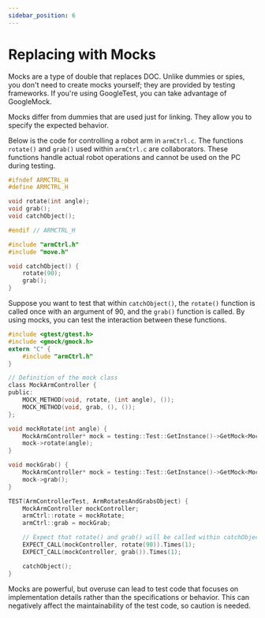 ```yaml
---
sidebar_position: 6
---
```


# Replacing with Mocks

Mocks are a type of double that replaces DOC. Unlike dummies or spies, you don't need to create mocks yourself; they are provided by testing frameworks. If you're using GoogleTest, you can take advantage of GoogleMock.

Mocks differ from dummies that are used just for linking. They allow you to specify the expected behavior.

Below is the code for controlling a robot arm in `armCtrl.c`. The functions `rotate()` and `grab()` used within `armCtrl.c` are collaborators. These functions handle actual robot operations and cannot be used on the PC during testing.

```c title="Product Code armCtrl.h"
#ifndef ARMCTRL_H
#define ARMCTRL_H

void rotate(int angle);
void grab();
void catchObject();

#endif // ARMCTRL_H
```

```c title="Product Code armCtrl.c"
#include "armCtrl.h"
#include "move.h"

void catchObject() {
    rotate(90);
    grab();
}
```

Suppose you want to test that within `catchObject()`, the `rotate()` function is called once with an argument of 90, and the `grab()` function is called. By using mocks, you can test the interaction between these functions.

```c title="testArmCtrl.c"
#include <gtest/gtest.h>
#include <gmock/gmock.h>
extern "C" {
    #include "armCtrl.h"
}

// Definition of the mock class
class MockArmController {
public:
    MOCK_METHOD(void, rotate, (int angle), ());
    MOCK_METHOD(void, grab, (), ());
};

void mockRotate(int angle) {
    MockArmController* mock = testing::Test::GetInstance()->GetMock<MockArmController>();
    mock->rotate(angle);
}

void mockGrab() {
    MockArmController* mock = testing::Test::GetInstance()->GetMock<MockArmController>();
    mock->grab();
}

TEST(ArmControllerTest, ArmRotatesAndGrabsObject) {
    MockArmController mockController;
    armCtrl::rotate = mockRotate;
    armCtrl::grab = mockGrab;

    // Expect that rotate() and grab() will be called within catchObject()
    EXPECT_CALL(mockController, rotate(90)).Times(1);
    EXPECT_CALL(mockController, grab()).Times(1);

    catchObject();
}
```

Mocks are powerful, but overuse can lead to test code that focuses on implementation details rather than the specifications or behavior. This can negatively affect the maintainability of the test code, so caution is needed.

